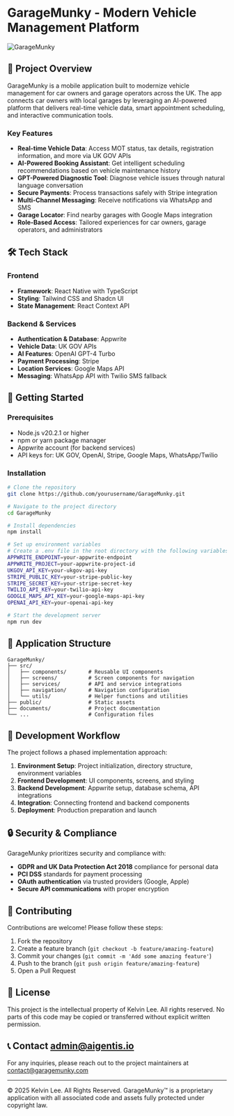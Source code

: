 # GarageMunky - Modern Vehicle Management Platform

![GarageMunky](https://via.placeholder.com/800x400?text=GarageMunky)

## 🚗 Project Overview

GarageMunky is a mobile application built to modernize vehicle management for car owners and garage operators across the UK. The app connects car owners with local garages by leveraging an AI-powered platform that delivers real-time vehicle data, smart appointment scheduling, and interactive communication tools.

### Key Features

- **Real-time Vehicle Data**: Access MOT status, tax details, registration information, and more via UK GOV APIs
- **AI-Powered Booking Assistant**: Get intelligent scheduling recommendations based on vehicle maintenance history
- **GPT-Powered Diagnostic Tool**: Diagnose vehicle issues through natural language conversation
- **Secure Payments**: Process transactions safely with Stripe integration
- **Multi-Channel Messaging**: Receive notifications via WhatsApp and SMS
- **Garage Locator**: Find nearby garages with Google Maps integration
- **Role-Based Access**: Tailored experiences for car owners, garage operators, and administrators

## 🛠️ Tech Stack

### Frontend
- **Framework**: React Native with TypeScript
- **Styling**: Tailwind CSS and Shadcn UI
- **State Management**: React Context API

### Backend & Services
- **Authentication & Database**: Appwrite
- **Vehicle Data**: UK GOV APIs
- **AI Features**: OpenAI GPT-4 Turbo
- **Payment Processing**: Stripe
- **Location Services**: Google Maps API
- **Messaging**: WhatsApp API with Twilio SMS fallback

## 🚀 Getting Started

### Prerequisites
- Node.js v20.2.1 or higher
- npm or yarn package manager
- Appwrite account (for backend services)
- API keys for: UK GOV, OpenAI, Stripe, Google Maps, WhatsApp/Twilio

### Installation

```bash
# Clone the repository
git clone https://github.com/yourusername/GarageMunky.git

# Navigate to the project directory
cd GarageMunky

# Install dependencies
npm install

# Set up environment variables
# Create a .env file in the root directory with the following variables:
APPWRITE_ENDPOINT=your-appwrite-endpoint
APPWRITE_PROJECT=your-appwrite-project-id
UKGOV_API_KEY=your-ukgov-api-key
STRIPE_PUBLIC_KEY=your-stripe-public-key
STRIPE_SECRET_KEY=your-stripe-secret-key
TWILIO_API_KEY=your-twilio-api-key
GOOGLE_MAPS_API_KEY=your-google-maps-api-key
OPENAI_API_KEY=your-openai-api-key

# Start the development server
npm run dev
```

## 📱 Application Structure

```
GarageMunky/
├── src/
│   ├── components/       # Reusable UI components
│   ├── screens/          # Screen components for navigation
│   ├── services/         # API and service integrations
│   ├── navigation/       # Navigation configuration
│   └── utils/            # Helper functions and utilities
├── public/               # Static assets
├── documents/            # Project documentation
└── ...                   # Configuration files
```

## 🔄 Development Workflow

The project follows a phased implementation approach:

1. **Environment Setup**: Project initialization, directory structure, environment variables
2. **Frontend Development**: UI components, screens, and styling
3. **Backend Development**: Appwrite setup, database schema, API integrations
4. **Integration**: Connecting frontend and backend components
5. **Deployment**: Production preparation and launch

## 🔒 Security & Compliance

GarageMunky prioritizes security and compliance with:

- **GDPR and UK Data Protection Act 2018** compliance for personal data
- **PCI DSS** standards for payment processing
- **OAuth authentication** via trusted providers (Google, Apple)
- **Secure API communications** with proper encryption

## 🤝 Contributing

Contributions are welcome! Please follow these steps:

1. Fork the repository
2. Create a feature branch (`git checkout -b feature/amazing-feature`)
3. Commit your changes (`git commit -m 'Add some amazing feature'`)
4. Push to the branch (`git push origin feature/amazing-feature`)
5. Open a Pull Request

## 📄 License

This project is the intellectual property of Kelvin Lee. All rights reserved. No parts of this code may be copied or transferred without explicit written permission.

## 📞 Contact admin@aigentis.io

For any inquiries, please reach out to the project maintainers at contact@garagemunky.com

---

© 2025 Kelvin Lee. All Rights Reserved. GarageMunky™ is a proprietary application with all associated code and assets fully protected under copyright law.
